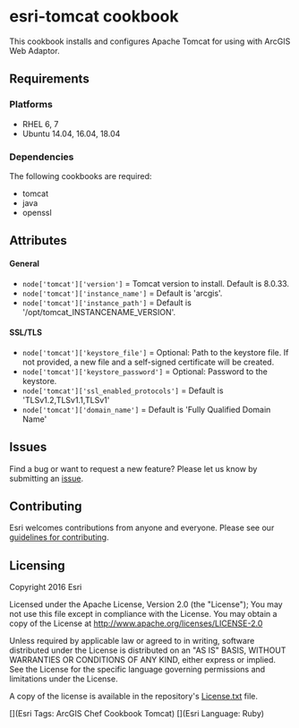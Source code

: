 esri-tomcat cookbook
====================

This cookbook installs and configures Apache Tomcat for using with ArcGIS Web Adaptor.

Requirements
------------

### Platforms

* RHEL 6, 7
* Ubuntu 14.04, 16.04, 18.04

### Dependencies

The following cookbooks are required:
* tomcat
* java
* openssl

Attributes
----------

#### General

* `node['tomcat']['version']` = Tomcat version to install. Default is 8.0.33.
* `node['tomcat']['instance_name']` = Default is 'arcgis'.
* `node['tomcat']['instance_path']` = Default is '/opt/tomcat_INSTANCENAME_VERSION'.

#### SSL/TLS

* `node['tomcat']['keystore_file']` = Optional: Path to the keystore file. If not provided, a new file and a self-signed certificate will be created.
* `node['tomcat']['keystore_password']` = Optional: Password to the keystore.
* `node['tomcat']['ssl_enabled_protocols']` = Default is 'TLSv1.2,TLSv1.1,TLSv1'
* `node['tomcat']['domain_name']` = Default is 'Fully Qualified Domain Name'

## Issues

Find a bug or want to request a new feature?  Please let us know by submitting an [issue](https://github.com/Esri/arcgis-cookbook/issues).

## Contributing

Esri welcomes contributions from anyone and everyone. Please see our [guidelines for contributing](https://github.com/esri/contributing).

Licensing
---------

Copyright 2016 Esri

Licensed under the Apache License, Version 2.0 (the "License");
You may not use this file except in compliance with the License.
You may obtain a copy of the License at
   http://www.apache.org/licenses/LICENSE-2.0

Unless required by applicable law or agreed to in writing, software
distributed under the License is distributed on an "AS IS" BASIS,
WITHOUT WARRANTIES OR CONDITIONS OF ANY KIND, either express or implied.
See the License for the specific language governing permissions and
limitations under the License.

A copy of the license is available in the repository's [License.txt](https://github.com/Esri/arcgis-cookbook/blob/master/License.txt?raw=true) file.

[](Esri Tags: ArcGIS Chef Cookbook Tomcat)
[](Esri Language: Ruby)
